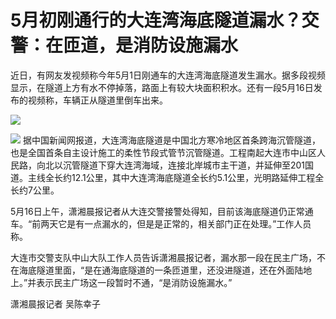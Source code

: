 # 5月初刚通行的大连湾海底隧道漏水？交警：在匝道，是消防设施漏水

近日，有网友发视频称今年5月1日刚通车的大连湾海底隧道发生漏水。据多段视频显示，在隧道上方有水不停掉落，路面上有较大块面积积水。还有一段5月16日发布的视频称，车辆正从隧道里倒车出来。

![](https://inews.gtimg.com/om_bt/OTCO5uDxGuhkslcrxvMrwV6qAkXAgrAwCVIty85FalxZcAA/1000)

![](https://inews.gtimg.com/om_bt/Oo26Tcpw5FccvySNTIFFrlVZYq_e4PRMl0znJhU-WdP9EAA/1000)
据中国新闻网报道，大连湾海底隧道是中国北方寒冷地区首条跨海沉管隧道，也是全国首条自主设计施工的柔性节段式管节沉管隧道。工程南起大连市中山区人民路，向北以沉管隧道下穿大连湾海域，连接北岸城市主干道，并延伸至201国道。主线全长约12.1公里，其中大连湾海底隧道全长约5.1公里，光明路延伸工程全长约7公里。

5月16日上午，潇湘晨报记者从大连交警接警处得知，目前该海底隧道仍正常通车。“前两天它是有一点漏水的，但是是正常的，相关部门正在处理。”工作人员称。

大连市交警支队中山大队工作人员告诉潇湘晨报记者，漏水那一段在民主广场，不在海底隧道里面，“是在通海底隧道的一条匝道里，还没进隧道，还在外面陆地上。”并表示民主广场这一段暂时不通，“是消防设施漏水。”

潇湘晨报记者 吴陈幸子

